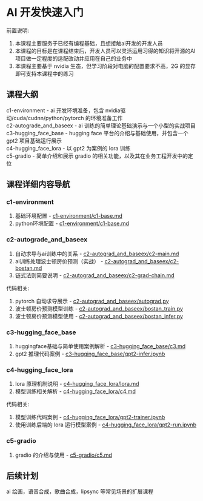 # AI 开发快速入门
前置说明:  
1. 本课程主要服务于已经有编程基础，且想接触ai开发的开发人员  
1. 本课程的目标是在课程结束后，开发人员可以灵活运用习得的知识将开源的AI项目做一定程度的适配改动并应用在自己的业务中  
1. 本课程主要基于 nvidia 生态，但学习阶段对电脑的配置要求不高，2G 的显存即可支持本课程中的练习  

## 课程大纲
c1-environment - ai 开发环境准备，包含 nvidia驱动/cuda/cudnn/python/pytorch 的环境准备工作  
c2-autograde_and_baseex - ai 训练的简单理论基础演示与一个小型的实战项目  
c3-hugging_face_base - hugging face 平台的介绍与基础使用，并包含一个 gpt2 项目基础运行展示  
c4-hugging_face_lora - 以 gpt2 为案例的 lora 训练  
c5-gradio - 简单介绍和展示 gradio 的相关功能，以及其在业务工程开发中的定位  

## 课程详细内容导航
### c1-environment
1. 基础环境配置 - [c1-environment/c1-base.md](/c1-environment/c1-base.md)  
1. python环境配置 - [c1-environment/c1-base.md](/c1-environment/c1-base.md)  

### c2-autograde_and_baseex
1. 自动求导与ai训练中的关系 - [c2-autograd_and_baseex/c2-main.md](/c2-autograd_and_baseex/c2-main.md)  
1. ai训练处理波士顿房价预测（实战） - [c2-autograd_and_baseex/c2-bostan.md](/c2-autograd_and_baseex/c2-bostan.md)  
1. 链式法则简要说明 - [c2-autograd_and_baseex/c2-grad-chain.md](/c2-autograd_and_baseex/c2-grad-chain.md)  

代码相关:  
1. pytorch 自动求导展示 - [c2-autograd_and_baseex/autograd.py](/c2-autograd_and_baseex/autograd.py)  
1. 波士顿房价预测模型训练 - [c2-autograd_and_baseex/bostan_train.py](/c2-autograd_and_baseex/bostan_train.py)  
1. 波士顿房价预测模型使用 - [c2-autograd_and_baseex/bostan_infer.py](/c2-autograd_and_baseex/bostan_infer.py)  

### c3-hugging_face_base
1. huggingface基础与简单使用案例解析 - [c3-hugging_face_base/c3.md](/c3-hugging_face_base/c3.md)  
1. gpt2 推理代码案例 - [c3-hugging_face_base/gpt2-infer.ipynb](/c3-hugging_face_base/gpt2-infer.ipynb)  

### c4-hugging_face_lora
1. lora 原理机制说明 - [c4-hugging_face_lora/lora.md](/c4-hugging_face_lora/lora.md)  
1. 模型训练相关解析 - [c4-hugging_face_lora/c4.md](/c4-hugging_face_lora/c4.md)  

代码相关:  
1. 模型训练代码案例 - [c4-hugging_face_lora/gpt2-trainer.ipynb](/c4-hugging_face_lora/gpt2-trainer.ipynb)  
1. 使用训练后端的 lora 运行模型案例 - [c4-hugging_face_lora/gpt2-run.ipynb](/c4-hugging_face_lora/gpt2-run.ipynb)  

### c5-gradio
1. gradio 的介绍与使用 - [c5-gradio/c5.md](/c5-gradio/c5.md)  

## 后续计划
ai 绘画，语音合成，歌曲合成，lipsync 等常见场景的扩展课程  
